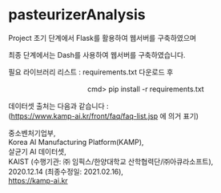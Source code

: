 # pasteurizerAnalysis

Project 초기 단계에서 Flask를 활용하여 웹서버를 구축하였으며

최종 단계에서는 Dash를 사용하여 웹서버를 구축하였습니다.

필요 라이브러리 리스트 : requirements.txt 다운로드 후

　　　　　　　　　　　 cmd> pip install -r requirements.txt

데이터셋 출처는 다음과 같습니다 :  
(https://www.kamp-ai.kr/front/faq/faq-list.jsp 에 의거 표기)  

중소벤처기업부,  
Korea AI Manufacturing Platform(KAMP),  
살균기 AI 데이터셋,  
KAIST (수행기관: ㈜ 임픽스/한양대학교 산학협력단/㈜아큐라소프트),  
2020.12.14 (최종수정일: 2021.02.16),  
https://kamp-ai.kr
